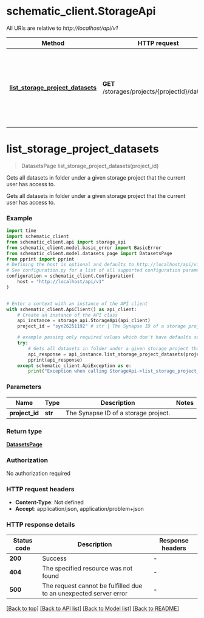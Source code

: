 # schematic_client.StorageApi

All URIs are relative to *http://localhost/api/v1*

Method | HTTP request | Description
------------- | ------------- | -------------
[**list_storage_project_datasets**](StorageApi.md#list_storage_project_datasets) | **GET** /storages/projects/{projectId}/datasets | Gets all datasets in folder under a given storage project that the current user has access to.


# **list_storage_project_datasets**
> DatasetsPage list_storage_project_datasets(project_id)

Gets all datasets in folder under a given storage project that the current user has access to.

Gets all datasets in folder under a given storage project that the current user has access to.

### Example


```python
import time
import schematic_client
from schematic_client.api import storage_api
from schematic_client.model.basic_error import BasicError
from schematic_client.model.datasets_page import DatasetsPage
from pprint import pprint
# Defining the host is optional and defaults to http://localhost/api/v1
# See configuration.py for a list of all supported configuration parameters.
configuration = schematic_client.Configuration(
    host = "http://localhost/api/v1"
)


# Enter a context with an instance of the API client
with schematic_client.ApiClient() as api_client:
    # Create an instance of the API class
    api_instance = storage_api.StorageApi(api_client)
    project_id = "syn26251192" # str | The Synapse ID of a storage project.

    # example passing only required values which don't have defaults set
    try:
        # Gets all datasets in folder under a given storage project that the current user has access to.
        api_response = api_instance.list_storage_project_datasets(project_id)
        pprint(api_response)
    except schematic_client.ApiException as e:
        print("Exception when calling StorageApi->list_storage_project_datasets: %s\n" % e)
```


### Parameters

Name | Type | Description  | Notes
------------- | ------------- | ------------- | -------------
 **project_id** | **str**| The Synapse ID of a storage project. |

### Return type

[**DatasetsPage**](DatasetsPage.md)

### Authorization

No authorization required

### HTTP request headers

 - **Content-Type**: Not defined
 - **Accept**: application/json, application/problem+json


### HTTP response details

| Status code | Description | Response headers |
|-------------|-------------|------------------|
**200** | Success |  -  |
**404** | The specified resource was not found |  -  |
**500** | The request cannot be fulfilled due to an unexpected server error |  -  |

[[Back to top]](#) [[Back to API list]](../README.md#documentation-for-api-endpoints) [[Back to Model list]](../README.md#documentation-for-models) [[Back to README]](../README.md)

